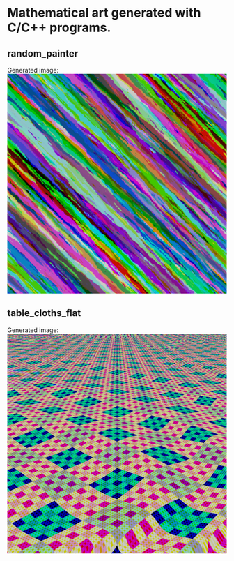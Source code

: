 # Mathematical art generated with C/C++ programs.

## random_painter

Generated image:
![](random_painter/MathPic.png)

## table_cloths_flat

Generated image:
![](table_cloths_flat/MathPic.png)